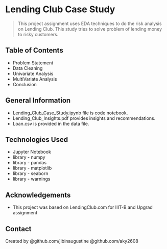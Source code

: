# Lending Club Case Study
> This project assignment uses EDA techniques to do the risk analysis on Lending Club. This study tries to solve problem of lending money to risky customers.


## Table of Contents
* Problem Statement
* Data Cleaning
* Univariate Analysis
* MultiVariate Analysis
* Conclusion


## General Information
- Lending_Club_Case_Study.ipynb file is code notebook.
- Lending_Club_Insights.pdf provides insights and recommendations.
- Loan.csv is provided in the data file.


## Technologies Used
- Jupyter Notebook
- library - numpy
- library - pandas
- library - matplotlib
- library - seaborn
- library - warnings


## Acknowledgements

- This project was based on LendingClub.com for IIIT-B and Upgrad assignment


## Contact
Created by 
@github.com/jibinaugustine
@github.com/aky2608